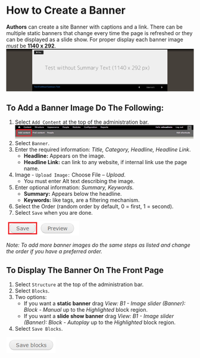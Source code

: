 # How to Create a Banner
**Authors** can create a site Banner with captions and a link. There can be multiple static banners that change every time the page is refreshed or they can be displayed as a slide show. For proper display each banner image *must* be **1140 x 292**.
![An Example of a Banner](/images/baex.png)

## To Add a Banner Image Do The Following:
1. Select `Add Content` at the top of the administration bar.
![Add Content Highlighted](/images/ambac.png)
2. Select `Banner`.
3. Enter the required information: *Title, Category, Headline, Headline Link*.
    * **Headline:** Appears on the image.
    * **Headline Link:** can link to any website, if internal link use the page name.
4. Image - `Upload Image:` Choose File – *Upload*.
    * You must enter Alt text describing the image.
5. Enter optional information: *Summary, Keywords*.
    * **Summary:** Appears below the headline.
    * **Keywords:** like tags, are a filtering mechanism.
6. Select the Order (random order by default, 0 = first, 1 = second).
7. Select `Save` when you are done.

![Image of Save Button](/images/save.png)

*Note: To add more banner images do the same steps as listed and change the order if you have a preferred order.*

## To Display The Banner On The Front Page
1. Select `Structure` at the top of the administration bar.
2. Select `Blocks`.
3. Two options:
    * If you want a **static banner** drag *View: B1 - Image slider (Banner): Block - Manual* up to the *Highlighted* block region.
    * If you want a **slide show banner** drag *View: B1 - Image slider (Banner): Block - Autoplay* up to the *Highlighted* block region.
4. Select `Save Blocks`.

![Image of Saved Blocks button](/images/save_blocks.png)
